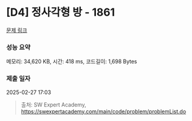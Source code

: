 # [D4] 정사각형 방 - 1861 

[문제 링크](https://swexpertacademy.com/main/code/problem/problemDetail.do?contestProbId=AV5LtJYKDzsDFAXc) 

### 성능 요약

메모리: 34,620 KB, 시간: 418 ms, 코드길이: 1,698 Bytes

### 제출 일자

2025-02-27 17:03



> 출처: SW Expert Academy, https://swexpertacademy.com/main/code/problem/problemList.do